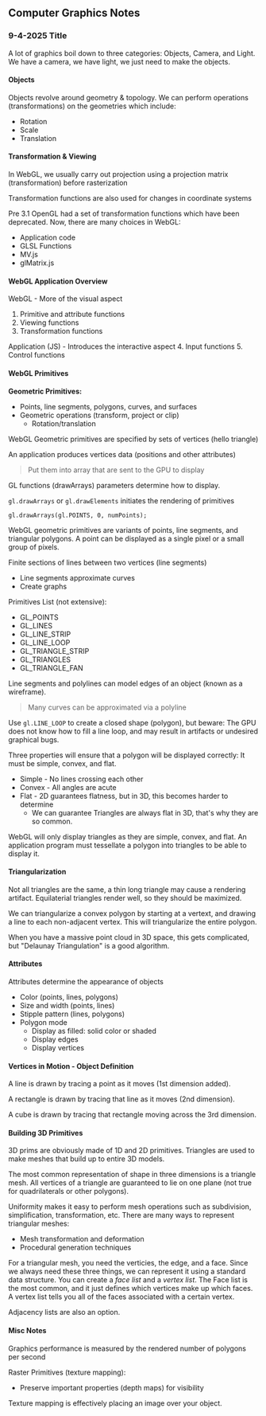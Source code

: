 ## Computer Graphics Notes
### 9-4-2025 Title

A lot of graphics boil down to three categories: Objects, Camera, and Light. We have a camera, we have light, we just need to make the objects.

#### Objects
Objects revolve around geometry & topology. We can perform operations (transformations) on the geometries which include:
* Rotation
* Scale
* Translation

#### Transformation & Viewing
In WebGL, we usually carry out projection using a projection matrix (transformation) before rasterization

Transformation functions are also used for changes in coordinate systems

Pre 3.1 OpenGL had a set of transformation functions which have been deprecated. Now, there are many choices in WebGL:
* Application code
* GLSL Functions
* MV.js
* glMatrix.js

#### WebGL Application Overview
WebGL - More of the visual aspect
1. Primitive and attribute functions
2. Viewing functions
3. Transformation functions

Application (JS) - Introduces the interactive aspect
4. Input functions
5. Control functions

#### WebGL Primitives
**Geometric Primitives:**
* Points, line segments, polygons, curves, and surfaces
* Geometric operations (transform, project or clip)
    * Rotation/translation

WebGL Geometric primitives are specified by sets of vertices (hello triangle)

An application produces vertices data (positions and other attributes)
> Put them into array that are sent to the GPU to display

GL functions (drawArrays) parameters determine how to display.

`gl.drawArrays` or `gl.drawElements` initiates the rendering of primitives

```
gl.drawArrays(gl.POINTS, 0, numPoints);
```

WebGL geometric primitives are variants of points, line segments, and triangular polygons. A point can be displayed as a single pixel or a small group of pixels. 

Finite sections of lines between two vertices (line segments)
* Line segments approximate curves
* Create graphs

Primitives List (not extensive):
* GL_POINTS
* GL_LINES
* GL_LINE_STRIP
* GL_LINE_LOOP
* GL_TRIANGLE_STRIP
* GL_TRIANGLES
* GL_TRIANGLE_FAN

Line segments and polylines can model edges of an object (known as a wireframe).
> Many curves can be approximated via a polyline

Use `gl.LINE_LOOP` to create a closed shape (polygon), but beware: The GPU does not know how to fill a line loop, and may result in artifacts or undesired graphical bugs.

Three properties will ensure that a polygon will be displayed correctly: It must be simple, convex, and flat.
* Simple - No lines crossing each other
* Convex - All angles are acute
* Flat - 2D guarantees flatness, but in 3D, this becomes harder to determine
    * We can guarantee Triangles are always flat in 3D, that's why they are so common.

WebGL will only display triangles as they are simple, convex, and flat. An application program must tessellate a polygon into triangles to be able to display it.

#### Triangularization
Not all triangles are the same, a thin long triangle may cause a rendering artifact. Equilaterial triangles render well, so they should be maximized.

We can triangularize a convex polygon by starting at a vertext, and drawing a line to each non-adjacent vertex. This will triangularize the entire polygon.

When you have a massive point cloud in 3D space, this gets complicated, but "Delaunay Triangulation" is a good algorithm.

#### Attributes
Attributes determine the appearance of objects
* Color (points, lines, polygons)
* Size and width (points, lines)
* Stipple pattern (lines, polygons)
* Polygon mode
    * Display as filled: solid color or shaded
    * Display edges
    * Display vertices

#### Vertices in Motion - Object Definition
A line is drawn by tracing a point as it moves (1st dimension added).

A rectangle is drawn by tracing that line as it moves (2nd dimension).

A cube is drawn by tracing that rectangle moving across the 3rd dimension.

#### Building 3D Primitives
3D prims are obviously made of 1D and 2D primitives. Triangles are used to make meshes that build up to entire 3D models.

The most common representation of shape in three dimensions is a triangle mesh. All vertices of a triangle are guaranteed to lie on one plane (not true for quadrilaterals or other polygons).

Uniformity makes it easy to perform mesh operations such as subdivision, simplification, transformation, etc. There are many ways to represent triangular meshes:
* Mesh transformation and deformation
* Procedural generation techniques

For a triangular mesh, you need the verticies, the edge, and a face. Since we always need these three things, we can represent it using a standard data structure. You can create a *face list* and a *vertex list*. The Face list is the most common, and it just defines which vertices make up which faces. A vertex list tells you all of the faces associated with a certain vertex.

Adjacency lists are also an option. 

#### Misc Notes

Graphics performance is measured by the rendered number of polygons per second

Raster Primitives (texture mapping):
* Preserve important properties (depth maps) for visibility

Texture mapping is effectively placing an image over your object.




